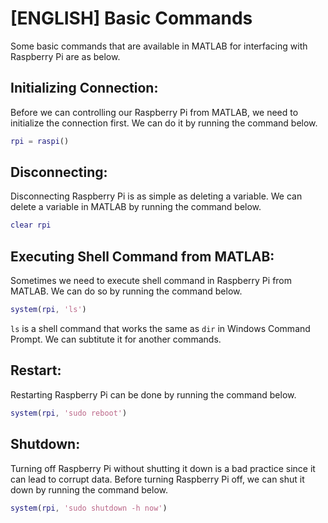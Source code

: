 # [ENGLISH] Basic Commands
Some basic commands that are available in MATLAB for interfacing with Raspberry Pi are as below.

## Initializing Connection:
Before we can controlling our Raspberry Pi from MATLAB, we need to initialize the connection first. We can do it by running the command below.

```matlab
rpi = raspi()
```

## Disconnecting:
Disconnecting Raspberry Pi is as simple as deleting a variable. We can delete a variable in MATLAB by running the command below.

```matlab
clear rpi
```

## Executing Shell Command from MATLAB:
Sometimes we need to execute shell command in Raspberry Pi from MATLAB. We can do so by running the command below.

```matlab
system(rpi, 'ls')
```

`ls` is a shell command that works the same as `dir` in Windows Command Prompt. We can subtitute it for another commands.

## Restart:
Restarting Raspberry Pi can be done by running the command below.

```matlab
system(rpi, 'sudo reboot')
```

## Shutdown:
Turning off Raspberry Pi without shutting it down is a bad practice since it can lead to corrupt data. Before turning Raspberry Pi off, we can shut it down by running the command below.

```matlab
system(rpi, 'sudo shutdown -h now')
```
